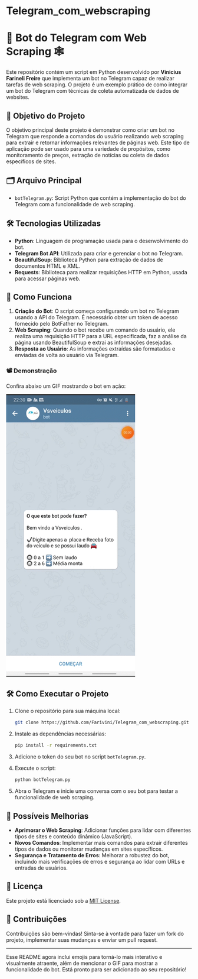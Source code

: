 # Telegram_com_webscraping





# 🤖 Bot do Telegram com Web Scraping 🕸️

Este repositório contém um script em Python desenvolvido por **Vinicius Farineli Freire** que implementa um bot no Telegram capaz de realizar tarefas de web scraping. O projeto é um exemplo prático de como integrar um bot do Telegram com técnicas de coleta automatizada de dados de websites.

## 🎯 Objetivo do Projeto

O objetivo principal deste projeto é demonstrar como criar um bot no Telegram que responde a comandos do usuário realizando web scraping para extrair e retornar informações relevantes de páginas web. Este tipo de aplicação pode ser usado para uma variedade de propósitos, como monitoramento de preços, extração de notícias ou coleta de dados específicos de sites.

## 🗂️ Arquivo Principal

- `botTelegram.py`: Script Python que contém a implementação do bot do Telegram com a funcionalidade de web scraping.

## 🛠️ Tecnologias Utilizadas

- **Python**: Linguagem de programação usada para o desenvolvimento do bot.
- **Telegram Bot API**: Utilizada para criar e gerenciar o bot no Telegram.
- **BeautifulSoup**: Biblioteca Python para extração de dados de documentos HTML e XML.
- **Requests**: Biblioteca para realizar requisições HTTP em Python, usada para acessar páginas web.

## 🚀 Como Funciona

1. **Criação do Bot**: O script começa configurando um bot no Telegram usando a API do Telegram. É necessário obter um token de acesso fornecido pelo BotFather no Telegram.
2. **Web Scraping**: Quando o bot recebe um comando do usuário, ele realiza uma requisição HTTP para a URL especificada, faz a análise da página usando BeautifulSoup e extrai as informações desejadas.
3. **Resposta ao Usuário**: As informações extraídas são formatadas e enviadas de volta ao usuário via Telegram.

### 📽️ Demonstração

Confira abaixo um GIF mostrando o bot em ação:

![Bot Rodando](20201218_223055.gif) 


## 🛠️ Como Executar o Projeto

1. Clone o repositório para sua máquina local:

   ```bash
   git clone https://github.com/Farivini/Telegram_com_webscraping.git
   ```

2. Instale as dependências necessárias:

   ```bash
   pip install -r requirements.txt
   ```

3. Adicione o token do seu bot no script `botTelegram.py`.

4. Execute o script:

   ```bash
   python botTelegram.py
   ```

5. Abra o Telegram e inicie uma conversa com o seu bot para testar a funcionalidade de web scraping.

## 🌟 Possíveis Melhorias

- **Aprimorar o Web Scraping**: Adicionar funções para lidar com diferentes tipos de sites e conteúdo dinâmico (JavaScript).
- **Novos Comandos**: Implementar mais comandos para extrair diferentes tipos de dados ou monitorar mudanças em sites específicos.
- **Segurança e Tratamento de Erros**: Melhorar a robustez do bot, incluindo mais verificações de erros e segurança ao lidar com URLs e entradas de usuários.

## 📄 Licença

Este projeto está licenciado sob a [MIT License](LICENSE).

## 🤝 Contribuições

Contribuições são bem-vindas! Sinta-se à vontade para fazer um fork do projeto, implementar suas mudanças e enviar um pull request.

---



Esse README agora inclui emojis para torná-lo mais interativo e visualmente atraente, além de mencionar o GIF para mostrar a funcionalidade do bot. Está pronto para ser adicionado ao seu repositório!
